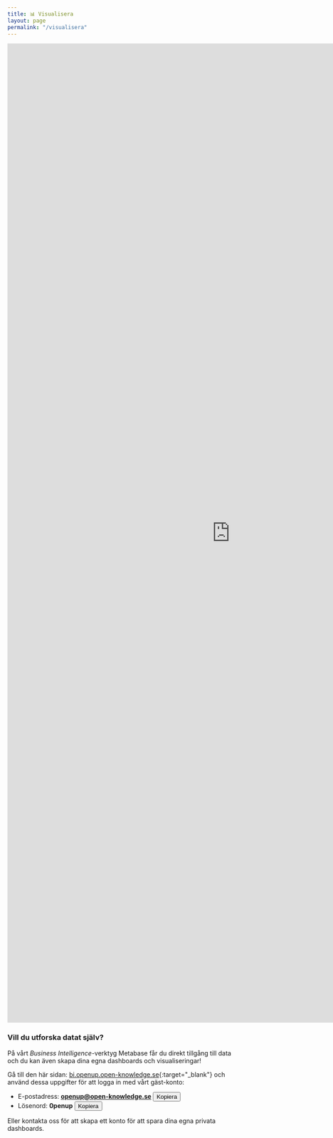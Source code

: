 ```yaml
---
title: 📊 Visualisera
layout: page
permalink: "/visualisera"
---
```


<iframe
    src="https://bi.openup.open-knowledge.se/public/dashboard/b7e54e91-27e0-49fb-8c38-0995763b8abf"
    frameborder="0"
    width="1000"
    height="2200"
    allowtransparency>
</iframe>

### Vill du utforska datat själv?

På vårt *Business Intelligence*-verktyg Metabase får du direkt tillgång till data och du kan även skapa dina egna dashboards och visualiseringar!

Gå till den här sidan: [bi.openup.open-knowledge.se](https://bi.openup.open-knowledge.se){:target="_blank"} och använd dessa uppgifter för att logga in med vårt gäst-konto:

- E-postadress: **openup@open-knowledge.se** <button class="button button--primary button--rounded button--xs" style="display: inline-block;" onclick="copyToClipboard('openup@open-knowledge.se')">Kopiera  <i class="fas fa-copy"></i></button>
- Lösenord: **0penup** <button class="button button--primary button--rounded button--xs" style="display: inline-block;" onclick="copyToClipboard('0penup')">Kopiera  <i class="fas fa-copy"></i></button>

<script>
function copyToClipboard(text) {
  var $temp = $("<input>");
  $("body").append($temp);
  $temp.val(text).select();
  document.execCommand("copy");
  $temp.remove();
}
</script>

Eller kontakta oss för att skapa ett konto för att spara dina egna privata dashboards.
